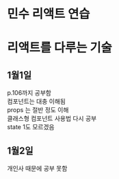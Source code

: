 # 민수 리액트 연습
# 리액트를 다루는 기술
## 1월1일
p.106까지 공부함<br/>
컴포넌트는 대충 이해됨<br/>
props 는 절반 정도 이해<br/>
클래스형 컴포넌트 사용법 다시 공부<br/>
state 1도 모르겠음<br/>
## 1월2일
개인사 때문에 공부 못함</br>
